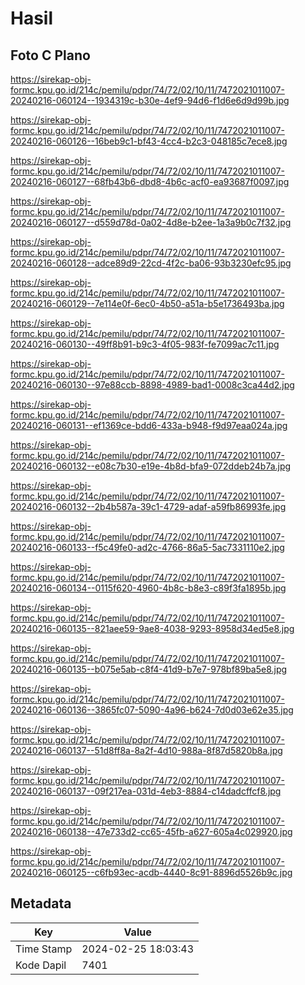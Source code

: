 # Hasil

## Foto C Plano

https://sirekap-obj-formc.kpu.go.id/214c/pemilu/pdpr/74/72/02/10/11/7472021011007-20240216-060124--1934319c-b30e-4ef9-94d6-f1d6e6d9d99b.jpg

https://sirekap-obj-formc.kpu.go.id/214c/pemilu/pdpr/74/72/02/10/11/7472021011007-20240216-060126--16beb9c1-bf43-4cc4-b2c3-048185c7ece8.jpg

https://sirekap-obj-formc.kpu.go.id/214c/pemilu/pdpr/74/72/02/10/11/7472021011007-20240216-060127--68fb43b6-dbd8-4b6c-acf0-ea93687f0097.jpg

https://sirekap-obj-formc.kpu.go.id/214c/pemilu/pdpr/74/72/02/10/11/7472021011007-20240216-060127--d559d78d-0a02-4d8e-b2ee-1a3a9b0c7f32.jpg

https://sirekap-obj-formc.kpu.go.id/214c/pemilu/pdpr/74/72/02/10/11/7472021011007-20240216-060128--adce89d9-22cd-4f2c-ba06-93b3230efc95.jpg

https://sirekap-obj-formc.kpu.go.id/214c/pemilu/pdpr/74/72/02/10/11/7472021011007-20240216-060129--7e114e0f-6ec0-4b50-a51a-b5e1736493ba.jpg

https://sirekap-obj-formc.kpu.go.id/214c/pemilu/pdpr/74/72/02/10/11/7472021011007-20240216-060130--49ff8b91-b9c3-4f05-983f-fe7099ac7c11.jpg

https://sirekap-obj-formc.kpu.go.id/214c/pemilu/pdpr/74/72/02/10/11/7472021011007-20240216-060130--97e88ccb-8898-4989-bad1-0008c3ca44d2.jpg

https://sirekap-obj-formc.kpu.go.id/214c/pemilu/pdpr/74/72/02/10/11/7472021011007-20240216-060131--ef1369ce-bdd6-433a-b948-f9d97eaa024a.jpg

https://sirekap-obj-formc.kpu.go.id/214c/pemilu/pdpr/74/72/02/10/11/7472021011007-20240216-060132--e08c7b30-e19e-4b8d-bfa9-072ddeb24b7a.jpg

https://sirekap-obj-formc.kpu.go.id/214c/pemilu/pdpr/74/72/02/10/11/7472021011007-20240216-060132--2b4b587a-39c1-4729-adaf-a59fb86993fe.jpg

https://sirekap-obj-formc.kpu.go.id/214c/pemilu/pdpr/74/72/02/10/11/7472021011007-20240216-060133--f5c49fe0-ad2c-4766-86a5-5ac7331110e2.jpg

https://sirekap-obj-formc.kpu.go.id/214c/pemilu/pdpr/74/72/02/10/11/7472021011007-20240216-060134--0115f620-4960-4b8c-b8e3-c89f3fa1895b.jpg

https://sirekap-obj-formc.kpu.go.id/214c/pemilu/pdpr/74/72/02/10/11/7472021011007-20240216-060135--821aee59-9ae8-4038-9293-8958d34ed5e8.jpg

https://sirekap-obj-formc.kpu.go.id/214c/pemilu/pdpr/74/72/02/10/11/7472021011007-20240216-060135--b075e5ab-c8f4-41d9-b7e7-978bf89ba5e8.jpg

https://sirekap-obj-formc.kpu.go.id/214c/pemilu/pdpr/74/72/02/10/11/7472021011007-20240216-060136--3865fc07-5090-4a96-b624-7d0d03e62e35.jpg

https://sirekap-obj-formc.kpu.go.id/214c/pemilu/pdpr/74/72/02/10/11/7472021011007-20240216-060137--51d8ff8a-8a2f-4d10-988a-8f87d5820b8a.jpg

https://sirekap-obj-formc.kpu.go.id/214c/pemilu/pdpr/74/72/02/10/11/7472021011007-20240216-060137--09f217ea-031d-4eb3-8884-c14dadcffcf8.jpg

https://sirekap-obj-formc.kpu.go.id/214c/pemilu/pdpr/74/72/02/10/11/7472021011007-20240216-060138--47e733d2-cc65-45fb-a627-605a4c029920.jpg

https://sirekap-obj-formc.kpu.go.id/214c/pemilu/pdpr/74/72/02/10/11/7472021011007-20240216-060125--c6fb93ec-acdb-4440-8c91-8896d5526b9c.jpg


## Metadata

| Key        | Value               |
| ---------- | ------------------- |
| Time Stamp | 2024-02-25 18:03:43 |
| Kode Dapil | 7401                |



